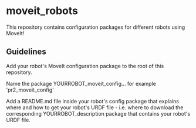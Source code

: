 moveit_robots
=============

This repository contains configuration packages for different robots using MoveIt!

Guidelines
---------

Add your robot's MoveIt configuration package to the root of this repository. 

Name the package YOURROBOT_moveit_config... for example 'pr2_moveit_config'

Add a README.md file inside your robot's config package that explains where and how to get your robot's URDF file - i.e. where to download the corresponding YOURROBOT_description package that contains your robot's URDF file.
